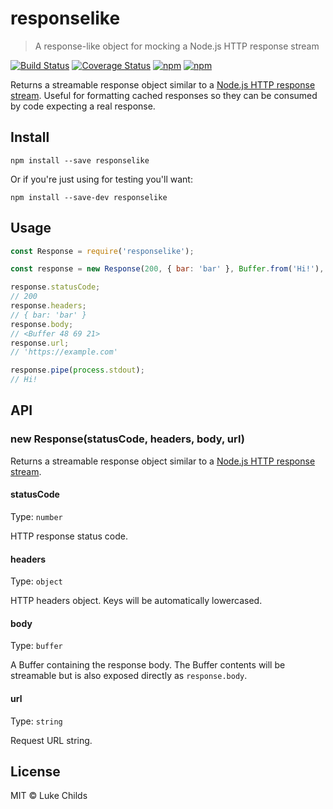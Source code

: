 # responselike

> A response-like object for mocking a Node.js HTTP response stream

[![Build Status](https://travis-ci.org/lukechilds/responselike.svg?branch=master)](https://travis-ci.org/lukechilds/responselike)
[![Coverage Status](https://coveralls.io/repos/github/lukechilds/responselike/badge.svg?branch=master)](https://coveralls.io/github/lukechilds/responselike?branch=master)
[![npm](https://img.shields.io/npm/dm/responselike.svg)](https://www.npmjs.com/package/responselike)
[![npm](https://img.shields.io/npm/v/responselike.svg)](https://www.npmjs.com/package/responselike)

Returns a streamable response object similar to a [Node.js HTTP response stream](https://nodejs.org/api/http.html#http_class_http_incomingmessage). Useful for formatting cached responses so they can be consumed by code expecting a real response.

## Install

```shell
npm install --save responselike
```

Or if you're just using for testing you'll want:

```shell
npm install --save-dev responselike
```

## Usage

```js
const Response = require('responselike');

const response = new Response(200, { bar: 'bar' }, Buffer.from('Hi!'), 'https://example.com');

response.statusCode;
// 200
response.headers;
// { bar: 'bar' }
response.body;
// <Buffer 48 69 21>
response.url;
// 'https://example.com'

response.pipe(process.stdout);
// Hi!
```


## API

### new Response(statusCode, headers, body, url)

Returns a streamable response object similar to a [Node.js HTTP response stream](https://nodejs.org/api/http.html#http_class_http_incomingmessage).

#### statusCode

Type: `number`

HTTP response status code.

#### headers

Type: `object`

HTTP headers object. Keys will be automatically lowercased.

#### body

Type: `buffer`

A Buffer containing the response body. The Buffer contents will be streamable but is also exposed directly as `response.body`.

#### url

Type: `string`

Request URL string.

## License

MIT © Luke Childs
